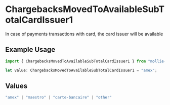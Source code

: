 # ChargebacksMovedToAvailableSubTotalCardIssuer1

In case of payments transactions with card, the card issuer will be available

## Example Usage

```typescript
import { ChargebacksMovedToAvailableSubTotalCardIssuer1 } from "mollie-api-typescript/models/operations";

let value: ChargebacksMovedToAvailableSubTotalCardIssuer1 = "amex";
```

## Values

```typescript
"amex" | "maestro" | "carte-bancaire" | "other"
```